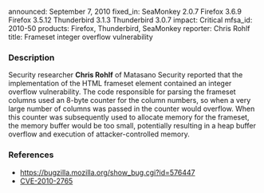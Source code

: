 announced: September 7, 2010
fixed_in: SeaMonkey 2.0.7
          Firefox 3.6.9
          Firefox 3.5.12
          Thunderbird 3.1.3
          Thunderbird 3.0.7
impact: Critical
mfsa_id: 2010-50
products: Firefox, Thunderbird, SeaMonkey
reporter: Chris Rohlf
title: Frameset integer overflow vulnerability

<h3>Description</h3>

<p>Security researcher <strong>Chris Rohlf</strong> of Matasano
Security reported that the implementation of the HTML frameset element
contained an integer overflow vulnerability.  The code responsible for
parsing the frameset columns used an 8-byte counter for the column
numbers, so when a very large number of columns was passed in the
counter would overflow.  When this counter was subsequently used to
allocate memory for the frameset, the memory buffer would be too
small, potentially resulting in a heap buffer overflow and execution
of attacker-controlled memory.</p>

<h3>References</h3>

<ul>
  <li><a href="https://bugzilla.mozilla.org/show_bug.cgi?id=576447">https://bugzilla.mozilla.org/show_bug.cgi?id=576447</a></li>
  <li><a class="ex-ref" href="http://cve.mitre.org/cgi-bin/cvename.cgi?name=CVE-2010-2765">CVE-2010-2765</a></li>
</ul>




